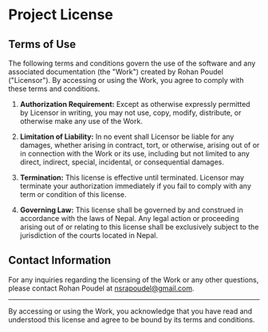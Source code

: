 # Project License

## Terms of Use

The following terms and conditions govern the use of the software and any associated documentation (the "Work") created by Rohan Poudel ("Licensor"). By accessing or using the Work, you agree to comply with these terms and conditions.

1. **Authorization Requirement:** Except as otherwise expressly permitted by Licensor in writing, you may not use, copy, modify, distribute, or otherwise make any use of the Work.

2. **Limitation of Liability:** In no event shall Licensor be liable for any damages, whether arising in contract, tort, or otherwise, arising out of or in connection with the Work or its use, including but not limited to any direct, indirect, special, incidental, or consequential damages.

3. **Termination:** This license is effective until terminated. Licensor may terminate your authorization immediately if you fail to comply with any term or condition of this license.

4. **Governing Law:** This license shall be governed by and construed in accordance with the laws of Nepal. Any legal action or proceeding arising out of or relating to this license shall be exclusively subject to the jurisdiction of the courts located in Nepal.

## Contact Information

For any inquiries regarding the licensing of the Work or any other questions, please contact Rohan Poudel at nsrapoudel@gmail.com.

---

By accessing or using the Work, you acknowledge that you have read and understood this license and agree to be bound by its terms and conditions.